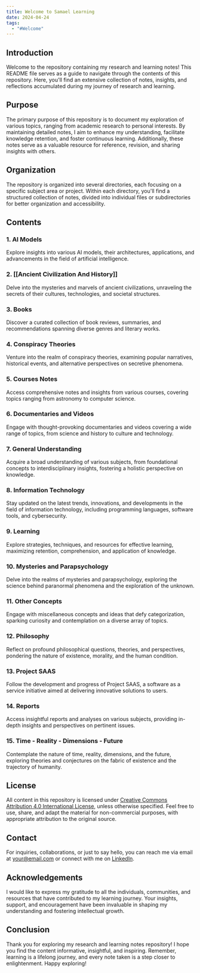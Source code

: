 ```yaml
---
title: Welcome to Samael Learning
date: 2024-04-24
tags:
  - "#Welcome"
---
```

## Introduction

Welcome to the repository containing my research and learning notes! This README file serves as a guide to navigate through the contents of this repository. Here, you'll find an extensive collection of notes, insights, and reflections accumulated during my journey of research and learning.


## Purpose

The primary purpose of this repository is to document my exploration of various topics, ranging from academic research to personal interests. By maintaining detailed notes, I aim to enhance my understanding, facilitate knowledge retention, and foster continuous learning. Additionally, these notes serve as a valuable resource for reference, revision, and sharing insights with others.



## Organization

The repository is organized into several directories, each focusing on a specific subject area or project. Within each directory, you'll find a structured collection of notes, divided into individual files or subdirectories for better organization and accessibility.

  

## Contents

  

### 1. AI Models

Explore insights into various AI models, their architectures, applications, and advancements in the field of artificial intelligence.

  

### 2. [[Ancient Civilization And History]]

Delve into the mysteries and marvels of ancient civilizations, unraveling the secrets of their cultures, technologies, and societal structures.

  

### 3. Books

Discover a curated collection of book reviews, summaries, and recommendations spanning diverse genres and literary works.

  

### 4. Conspiracy Theories

Venture into the realm of conspiracy theories, examining popular narratives, historical events, and alternative perspectives on secretive phenomena.

  

### 5. Courses Notes

Access comprehensive notes and insights from various courses, covering topics ranging from astronomy to computer science.

  

### 6. Documentaries and Videos

Engage with thought-provoking documentaries and videos covering a wide range of topics, from science and history to culture and technology.

  

### 7. General Understanding

Acquire a broad understanding of various subjects, from foundational concepts to interdisciplinary insights, fostering a holistic perspective on knowledge.

  

### 8. Information Technology

Stay updated on the latest trends, innovations, and developments in the field of information technology, including programming languages, software tools, and cybersecurity.

  

### 9. Learning

Explore strategies, techniques, and resources for effective learning, maximizing retention, comprehension, and application of knowledge.

  

### 10. Mysteries and Parapsychology

Delve into the realms of mysteries and parapsychology, exploring the science behind paranormal phenomena and the exploration of the unknown.

  

### 11. Other Concepts

Engage with miscellaneous concepts and ideas that defy categorization, sparking curiosity and contemplation on a diverse array of topics.

  

### 12. Philosophy

Reflect on profound philosophical questions, theories, and perspectives, pondering the nature of existence, morality, and the human condition.

  

### 13. Project SAAS

Follow the development and progress of Project SAAS, a software as a service initiative aimed at delivering innovative solutions to users.

  

### 14. Reports

Access insightful reports and analyses on various subjects, providing in-depth insights and perspectives on pertinent issues.

  

### 15. Time - Reality - Dimensions - Future

Contemplate the nature of time, reality, dimensions, and the future, exploring theories and conjectures on the fabric of existence and the trajectory of humanity.

## License

All content in this repository is licensed under [Creative Commons Attribution 4.0 International License](https://creativecommons.org/licenses/by/4.0/), unless otherwise specified. Feel free to use, share, and adapt the material for non-commercial purposes, with appropriate attribution to the original source.

  

## Contact

For inquiries, collaborations, or just to say hello, you can reach me via email at [your@email.com](mailto:your@email.com) or connect with me on [LinkedIn](https://www.linkedin.com/in/yourprofile).

  

## Acknowledgements

I would like to express my gratitude to all the individuals, communities, and resources that have contributed to my learning journey. Your insights, support, and encouragement have been invaluable in shaping my understanding and fostering intellectual growth.

  

## Conclusion

Thank you for exploring my research and learning notes repository! I hope you find the content informative, insightful, and inspiring. Remember, learning is a lifelong journey, and every note taken is a step closer to enlightenment. Happy exploring!